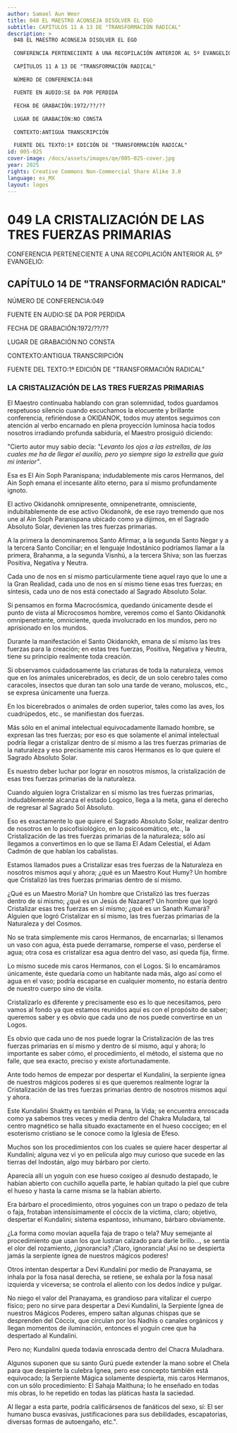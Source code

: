 ```yaml
---
author: Samael Aun Weor
title: 048 EL MAESTRO ACONSEJA DISOLVER EL EGO
subtitle: CAPÍTULOS 11 A 13 DE "TRANSFORMACIÓN RADICAL"
description: >
  048 EL MAESTRO ACONSEJA DISOLVER EL EGO
  
  CONFERENCIA PERTENECIENTE A UNA RECOPILACIÓN ANTERIOR AL 5º EVANGELIO:
  
  CAPÍTULOS 11 A 13 DE "TRANSFORMACIÓN RADICAL"
  
  NÚMERO DE CONFERENCIA:048
  
  FUENTE EN AUDIO:SE DA POR PERDIDA
  
  FECHA DE GRABACIÓN:1972/??/??
  
  LUGAR DE GRABACIÓN:NO CONSTA
  
  CONTEXTO:ANTIGUA TRANSCRIPCIÓN
  
  FUENTE DEL TEXTO:1ª EDICIÓN DE "TRANSFORMACIÓN RADICAL"
id: 005-025
cover-image: /docs/assets/images/qe/005-025-cover.jpg
year: 2025
rights: Creative Commons Non-Commercial Share Alike 3.0
language: es_MX
layout: logos
---
```

# 049 LA CRISTALIZACIÓN DE LAS TRES FUERZAS PRIMARIAS

CONFERENCIA PERTENECIENTE A UNA RECOPILACIÓN ANTERIOR AL 5º EVANGELIO:

## CAPÍTULO 14 DE "TRANSFORMACIÓN RADICAL"

NÚMERO DE CONFERENCIA:049

FUENTE EN AUDIO:SE DA POR PERDIDA

FECHA DE GRABACIÓN:1972/??/??

LUGAR DE GRABACIÓN:NO CONSTA

CONTEXTO:ANTIGUA TRANSCRIPCIÓN

FUENTE DEL TEXTO:1ª EDICIÓN DE "TRANSFORMACIÓN RADICAL"

### LA CRISTALIZACIÓN DE LAS TRES FUERZAS PRIMARIAS

El Maestro continuaba hablando con gran solemnidad, todos guardamos respetuoso silencio cuando escuchamos la elocuente y brillante conferencia, refiriéndose a OKIDANOK, todos muy atentos seguimos con atención al verbo encarnado en plena proyección luminosa hacia todos nosotros irradiando profunda sabiduría, el Maestro prosiguió diciendo:

"Cierto autor muy sabio decía: *"Levanto los ojos a las estrellas, de las cuales me ha de llegar el auxilio, pero yo siempre sigo la estrella que guía mi interior"*.

Esa es El Ain Soph Paranispana; indudablemente mis caros Hermanos, del Ain Soph emana el incesante álito eterno, para sí mismo profundamente ignoto.

El activo Okidanohk omnipresente, omnipenetrante, omnisciente, indubitablemente de ese activo Okidanohk, de ese rayo tremendo que nos une al Ain Soph Paranispana ubicado como ya dijimos, en el Sagrado Absoluto Solar, devienen las tres fuerzas primarias.

A la primera la denominaremos Santo Afirmar, a la segunda Santo Negar y a la tercera Santo Conciliar; en el lenguaje Indostánico podríamos llamar a la primera, Brahanma, a la segunda Visnhú, a la tercera Shiva; son las fuerzas Positiva, Negativa y Neutra.

Cada uno de nos en sí mismo particularmente tiene aquel rayo que lo une a la Gran Realidad, cada uno de nos en sí mismo tiene esas tres fuerzas; en síntesis, cada uno de nos está conectado al Sagrado Absoluto Solar.

Si pensamos en forma Macrocósmica, quedando únicamente desde el punto de vista al Microcosmos hombre, veremos como el Santo Okidanohk omnipenetrante, omniciente, queda involucrado en los mundos, pero no aprisionado en los mundos.

Durante la manifestación el Santo Okidanokh, emana de sí mismo las tres fuerzas para la creación; en estas tres fuerzas, Positiva, Negativa y Neutra, tiene su principio realmente toda creación.

Si observamos cuidadosamente las criaturas de toda la naturaleza, vemos que en los animales unicerebrados, es decir, de un solo cerebro tales como caracoles, insectos que duran tan solo una tarde de verano, moluscos, etc., se expresa únicamente una fuerza.

En los bicerebrados o animales de orden superior, tales como las aves, los cuadrúpedos, etc., se manifiestan dos fuerzas.

Más sólo en el animal intelectual equivocadamente llamado hombre, se expresan las tres fuerzas; por eso es que solamente el animal intelectual podría llegar a cristalizar dentro de sí mismo a las tres fuerzas primarias de la naturaleza y eso precisamente mis caros Hermanos es lo que quiere el Sagrado Absoluto Solar.

Es nuestro deber luchar por lograr en nosotros mismos, la cristalización de esas tres fuerzas primarias de la naturaleza.

Cuando alguien logra Cristalizar en sí mismo las tres fuerzas primarias, indudablemente alcanza el estado Logoico, llega a la meta, gana el derecho de regresar al Sagrado Sol Absoluto.

Eso es exactamente lo que quiere el Sagrado Absoluto Solar, realizar dentro de nosotros en lo psicofisiológico, en lo psicosomático, etc., la Cristalización de las tres fuerzas primarias de la naturaleza; sólo así llegamos a convertimos en lo que se llama El Adam Celestial, el Adam Cadmón de que hablan los cabalistas.

Estamos llamados pues a Cristalizar esas tres fuerzas de la Naturaleza en nosotros mismos aquí y ahora; ¿qué es un Maestro Kout Humy? Un hombre que Cristalizó las tres fuerzas primarias dentro de sí mismo.

¿Qué es un Maestro Moria? Un hombre que Cristalizó las tres fuerzas dentro de sí mismo; ¿qué es un Jesús de Nazaret? Un hombre que logró Cristalizar esas tres fuerzas en sí mismo; ¿qué es un Sanath Kumará? Alguien que logró Cristalizar en sí mismo, las tres fuerzas primarias de la Naturaleza y del Cosmos.

No se trata simplemente mis caros Hermanos, de encarnarlas; si llenamos un vaso con agua, ésta puede derramarse, romperse el vaso, perderse el agua; otra cosa es cristalizar esa agua dentro del vaso, así queda fija, firme.

Lo mismo sucede mis caros Hermanos, con el Logos. Si lo encamáramos únicamente, éste quedaría como un habitante nada más, algo así como el agua en el vaso; podría escaparse en cualquier momento, no estaría dentro de nuestro cuerpo sino de visita.

Cristalizarlo es diferente y precisamente eso es lo que necesitamos, pero vamos al fondo ya que estamos reunidos aquí es con el propósito de saber; queremos saber y es obvio que cada uno de nos puede convertirse en un Logos.

Es obvio que cada uno de nos puede lograr la Cristalización de las tres fuerzas primarias en sí mismo y dentro de sí mismo, aquí y ahora; lo importante es saber cómo, el procedimiento, el método, el sistema que no falle, que sea exacto, preciso y existe afortunadamente.

Ante todo hemos de empezar por despertar el Kundalini, la serpiente ígnea de nuestros mágicos poderes si es que queremos realmente lograr la Cristalización de las tres fuerzas primarias dentro de nosotros mismos aquí y ahora.

Este Kundalini Shaktty es también el Prana, la Vida; se encuentra enroscada como ya sabemos tres veces y media dentro del Chakra Muladara, tal centro magnético se halla situado exactamente en el hueso coccígeo; en el esoterismo cristiano se le conoce como la Iglesia de Efeso.

Muchos son los procedimientos con los cuales se quiere hacer despertar al Kundalini; alguna vez vi yo en película algo muy curioso que sucede en las tierras del Indostán, algo muy bárbaro por cierto.

Aparecía allí un yoguín con ese hueso coxígeo al desnudo destapado, le habían abierto con cuchillo aquella parte, le habían quitado la piel que cubre el hueso y hasta la carne misma se la habían abierto.

Era bárbaro el procedimiento, otros yoguines con un trapo o pedazo de tela o faja, frotaban intensísimamente el cóccix de la víctima, claro; objetivo, despertar el Kundalini; sistema espantoso, inhumano, bárbaro obviamente.

¿La forma como movían aquella faja de trapo o tela? Muy semejante al procedimiento que usan los que lustran calzado para darle brillo..., se sentía el olor del rozamiento, ¿ignorancia? ¡Claro, ignorancia! ¡Así no se despierta jamás la serpiente ígnea de nuestros mágicos poderes!

Otros intentan despertar a Devi Kundalini por medio de Pranayama, se inhala por la fosa nasal derecha, se retiene, se exhala por la fosa nasal izquierda y viceversa; se controla el aliento con los dedos índice y pulgar.

No niego el valor del Pranayama, es grandioso para vitalizar el cuerpo físico; pero no sirve para despertar a Devi Kundalini, la Serpiente Ígnea de nuestros Mágicos Poderes, empero saltan algunas chispas que se desprenden del Cóccix, que circulan por los Nadhis o canales orgánicos y llegan momentos de iluminación, entonces el yoguín cree que ha despertado al Kundalini.

Pero no; Kundalini queda todavía enroscada dentro del Chacra Muladhara.

Algunos suponen que su santo Gurú puede extender la mano sobre el Chela para que despierte la culebra Ígnea, pero ese concepto también está equivocado; la Serpiente Mágica solamente despierta, mis caros Hermanos, con un sólo procedimiento: El Sahaja Maithuna; lo he enseñado en todas mis obras, lo he repetido en todas las pláticas hasta la saciedad.

Al llegar a esta parte, podría calificársenos de fanáticos del sexo, sí: El ser humano busca evasivas, justificaciones para sus debilidades, escapatorias, diversas formas de autoengaño, etc.".

